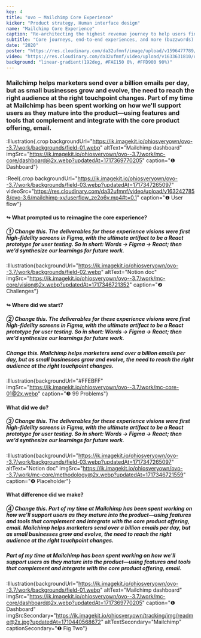 ```yaml
---
key: 4
title: "ovo – Mailchimp Core Experience"
kicker: "Product strategy, Human interface design"
name: "Mailchimp Core Experience"
caption: "Re-architecting the highest revenue journey to help users find and reach the right audience."
subtitle: "Core journeys, end-to-end experiences, and more (buzzwords)."
date: "2020"
poster: "https://res.cloudinary.com/da32ufmnf/image/upload/v1596477789/mc-send/01_2x_ab9xk9.jpg"
video: "https://res.cloudinary.com/da32ufmnf/video/upload/v1633631810/ovo-3.6/index/mc-core_ph7qd4.mp4"
background: "linear-gradient(192deg, #FAE150 0%, #FFD900 90%)"
---
```


<!-- ❶ ❷ ❸ ❹ ❺ ❻ ❼ ❽ ❾ ⓿ -->
<!-- ① ② ③ ④ ⑤ ⑥ ⑦ ⑧ ⑨ ⓪ -->

### Mailchimp helps marketers send over a billion emails per day, but as small businesses grow and evolve, the need to reach the right audience at the right touchpoint changes. Part of my time at Mailchimp has been spent working on how we'll support users as they mature into the product—using features and tools that complement and integrate with the core product offering, email.

:Illustration{.crop backgroundUrl="https://ik.imagekit.io/ohiosveryown/ovo--3.7/work/backgrounds/field-01.webp" altText="Mailchimp dashboard" imgSrc="https://ik.imagekit.io/ohiosveryown/ovo--3.7/work/mc-core/dashboard@2x.webp?updatedAt=1717369770205" caption="❶ Dashboard"}

:Reel{.crop backgroundUrl="https://ik.imagekit.io/ohiosveryown/ovo--3.7/work/backgrounds/field-03.webp?updatedAt=1717347265097" videoSrc="https://res.cloudinary.com/da32ufmnf/video/upload/v1632427858/ovo-3.6/mailchimp-xv/userflow_ze2o6v.mp4#t=0.1" caption="❶ User flow"}

#### ↬ What prompted us to reimagine the core experience?

##### ① Change this. The deliverables for these experience visions were first high-fidelity screens in Figma, with the ultimate artifact to be a React prototype for user testing. So in short: Words → Figma → React; then we’d synthesize our learnings for future work.

:Illustration{backgroundUrl="https://ik.imagekit.io/ohiosveryown/ovo--3.7/work/backgrounds/field-02.webp" altText="Notion doc" imgSrc="https://ik.imagekit.io/ohiosveryown/ovo--3.7/work/mc-core/vision@2x.webp?updatedAt=1717346721352" caption="❷ Challenges"}

#### ↬ Where did we start?

##### ② Change this. The deliverables for these experience visions were first high-fidelity screens in Figma, with the ultimate artifact to be a React prototype for user testing. So in short: Words → Figma → React; then we’d synthesize our learnings for future work.

##### Change this. Mailchimp helps marketers send over a billion emails per day, but as small businesses grow and evolve, the need to reach the right audience at the right touchpoint changes.

:Illustration{backgroundUrl="#FFEBFF" imgSrc="https://ik.imagekit.io/ohiosveryown/ovo--3.7/work/mc-core-01@2x.webp" caption="❸ 99 Problems"}

#### What did we do?

##### ③ Change this. The deliverables for these experience visions were first high-fidelity screens in Figma, with the ultimate artifact to be a React prototype for user testing. So in short: Words → Figma → React; then we’d synthesize our learnings for future work.

:Illustration{backgroundUrl="https://ik.imagekit.io/ohiosveryown/ovo--3.7/work/backgrounds/field-03.webp?updatedAt=1717347265097" altText="Notion doc" imgSrc="https://ik.imagekit.io/ohiosveryown/ovo--3.7/work/mc-core/methodology@2x.webp?updatedAt=1717346721559" caption="❹ Placeholder"}

#### What difference did we make?

##### ④ Change this. Part of my time at Mailchimp has been spent working on how we'll support users as they mature into the product—using features and tools that complement and integrate with the core product offering, email. Mailchimp helps marketers send over a billion emails per day, but as small businesses grow and evolve, the need to reach the right audience at the right touchpoint changes.

##### Part of my time at Mailchimp has been spent working on how we'll support users as they mature into the product—using features and tools that complement and integrate with the core product offering, email.

:Illustration{backgroundUrl="https://ik.imagekit.io/ohiosveryown/ovo--3.7/work/backgrounds/field-01.webp" altText="Mailchimp dashboard" imgSrc="https://ik.imagekit.io/ohiosveryown/ovo--3.7/work/mc-core/dashboard@2x.webp?updatedAt=1717369770205" caption="❶ Dashboard" imgSrcSecondary="https://ik.imagekit.io/ohiosveryown/tracking/img/readme@2x.jpg?updatedAt=1710440568672" altTextSecondary="Mailchimp" captionSecondary="❶ Fig Two"}

